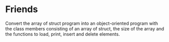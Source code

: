 # Friends
Convert the array of struct program into an object-oriented program 
with the class members consisting of an array of struct, the size of 
the array and the functions to load, print, insert and delete elements.
